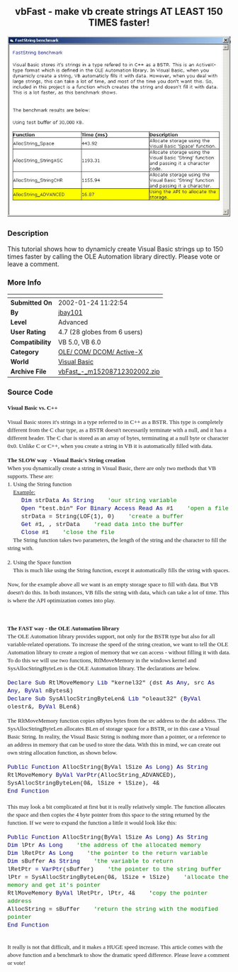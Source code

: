 ﻿<div align="center">

## vbFast \- make vb create strings AT LEAST 150 TIMES faster\!

<img src="PIC20021230223405878.JPG">
</div>

### Description

This tutorial shows how to dynamicly create Visual Basic strings up to 150 times faster by calling the OLE Automation library directly. Please vote or leave a comment.
 
### More Info
 


<span>             |<span>
---                |---
**Submitted On**   |2002-01-24 11:22:54
**By**             |[jbay101](https://github.com/Planet-Source-Code/PSCIndex/blob/master/ByAuthor/jbay101.md)
**Level**          |Advanced
**User Rating**    |4.7 (28 globes from 6 users)
**Compatibility**  |VB 5\.0, VB 6\.0
**Category**       |[OLE/ COM/ DCOM/ Active\-X](https://github.com/Planet-Source-Code/PSCIndex/blob/master/ByCategory/ole-com-dcom-active-x__1-29.md)
**World**          |[Visual Basic](https://github.com/Planet-Source-Code/PSCIndex/blob/master/ByWorld/visual-basic.md)
**Archive File**   |[vbFast\_\-\_m15208712302002\.zip](https://github.com/Planet-Source-Code/jbay101-vbfast-make-vb-create-strings-at-least-150-times-faster__1-42020/archive/master.zip)





### Source Code

<html>
<head>
<meta http-equiv="Content-Language" content="en-us">
<meta name="GENERATOR" content="Microsoft FrontPage 5.0">
<meta name="ProgId" content="FrontPage.Editor.Document">
<meta http-equiv="Content-Type" content="text/html; charset=windows-1252">
<title>Visual Basic vs</title>
</head>
<body>
<p><font face="Verdana" size="2"><b>Visual Basic vs. C++</b></font></p>
<p><font face="Verdana" size="2">Visual Basic stores it's strings in a type
referred to in C++ as a BSTR. This type is completely different from the C char
type, as a BSTR doesn't necessarily terminate with a null, and it has a
different header. The C char is stored as an array of bytes, terminating at a
null byte or character 0x0. Unlike C or C++, when you create a string in VB it
is automatically filled with data. </font></p>
<p><font face="Verdana" size="2"><b>The SLOW way  - Visual Basic's String
creation<br>
</b>When you dynamically create a string in Visual Basic, there are only two
methods that VB supports. These are:<br>
1. Using the String function<br>
    <u>Example:<br>
</u></font><font size="2" face="Courier New">   
<font color="#000080">Dim</font> strData <font color="#000080">As String   
</font><font color="#008000">'our string variable</font><br>
    <font color="#000080">Open</font> "test.bin"
<font color="#000080">For Binary Access Read As</font> #1   
<font color="#008000">'open a file</font><br>
    strData = String(LOF(1), 0)   
<font color="#008000">'create a buffer</font><br>
    <font color="#000080">Get</font> #1, , strData   
<font color="#008000">'read data into the buffer</font><br>
    <font color="#000080">Close</font> #1   
<font color="#008000">'close the file</font><br>
</font><font face="Verdana" size="2">    The String function
takes two parameters, the length of the string and the character to fill the
string with.</font></p>
<p><font face="Verdana" size="2">2. Using the Space function<br>
    This is much like using the String function, except it
automatically fills the string with spaces.</font></p>
<p><font face="Verdana" size="2">Now, for the example above all we want is an
empty storage space to fill with data. But VB doesn't do this. In both
instances, VB fills the string with data, which can take a lot of time. This is
where the API optimization comes into play.</font></p>
<p> </p>
<p><font face="Verdana" size="2"><b>The FAST way - the OLE Automation library<br>
</b>The OLE Automation library provides support, not only for the BSTR type but
also for all variable-related operations. To increase the speed of the string
creation, we want to tell the OLE Automation library to create a region of
memory that we can access - without filling it with data. To do this we will use
two functions, RtlMoveMemory in the windows kernel and SysAllocStringByteLen is
the OLE Automation library. The declarations are below.</font></p>
<p><font face="Courier New" size="2"><font color="#000080">Declare Sub</font>
RtlMoveMemory <font color="#000080">Lib</font> "kernel32" (dst<font color="#000080">
As Any</font>, src<font color="#000080"> As Any</font>, <font color="#000080">
ByVal</font> nBytes&)<br>
<font color="#000080">Declare Sub</font> SysAllocStringByteLen&
<font color="#000080">Lib</font> "oleaut32" (<font color="#000080">ByVal</font>
olestr&, <font color="#000080">ByVal</font> BLen&)</font></p>
<p><font face="Verdana" size="2">The RltMoveMemory function copies nBytes bytes
from the src address to the dst address. The SysAllocStringByteLen allocates
BLen of storage space for a BSTR, or in this case a Visual Basic String. In
reality, the Visual Basic String is nothing more than a pointer, or a reference
to an address in memory that can be used to store the data. With this in mind,
we can create out own string allocation function, as shown below.</font></p>
<p><font face="Courier New" size="2"><font color="#000080">Public Function
</font>AllocString(ByVal lSize <font color="#000080">As Long</font>)
<font color="#000080">As String</font><br>
RtlMoveMemory <font color="#000080">ByVal</font> <font color="#000080">VarPtr</font>(AllocString_ADVANCED),
SysAllocStringByteLen(0&, lSize + lSize), 4&<br>
<font color="#000080">End Function</font><br>
<br>
</font><font face="Verdana" size="2">This may look a bit complicated at first
but it is really relatively simple. The function allocates the space and then
copies the 4 byte pointer from this space to the string returned by the
function. If we were to expand the function a little it would look like this:</font></p>
<p><font face="Courier New" size="2"><font color="#000080">Public Function
</font>AllocString(ByVal lSize <font color="#000080">As Long</font>)
<font color="#000080">As String</font><br>
<font color="#000080">Dim</font> lPtr <font color="#000080">As Long   
</font><font color="#008000">'the address of the allocated memory</font><br>
<font color="#000080">Dim</font> lRetPtr<font color="#000080"> As Long   
</font><font color="#008000">'the pointer to the return variable<br>
</font><font color="#000080">Dim</font> sBuffer <font color="#000080">As String   
</font><font color="#008000">'the variable to return</font><br>
lRetPtr<font color="#000080"> = VarPtr</font>(sBuffer)   
<font color="#008000">'the pointer to the string buffer</font><br>
lPtr = SysAllocStringByteLen(0&, lSize + lSize)   
<font color="#008000">'allocate the memory and get it's pointer</font><br>
RtlMoveMemory <font color="#000080">ByVal</font> lRetPtr, lPtr, 4&   
'<font color="#008000">copy the pointer address</font><br>
AllocString = sBuffer    <font color="#008000">'return the string
with the modified pointer</font><br>
<font color="#000080">End Function</font><br>
 </font></p>
<p><font face="Verdana" size="2">It really is not that difficult, and it makes a
HUGE speed increase. This article comes with the above function and a benchmark
to show the dramatic speed difference. Please leave a comment or vote!</font></p>
</body>
</html>

